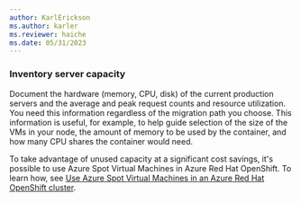 ```yaml
---
author: KarlErickson
ms.author: karler
ms.reviewer: haiche
ms.date: 05/31/2023
---
```


### Inventory server capacity

Document the hardware (memory, CPU, disk) of the current production servers and the average and peak request counts and resource utilization. You need this information regardless of the migration path you choose. This information is useful, for example, to help guide selection of the size of the VMs in your node, the amount of memory to be used by the container, and how many CPU shares the container would need.

To take advantage of unused capacity at a significant cost savings, it's possible to use Azure Spot Virtual Machines in Azure Red Hat OpenShift. To learn how, see [Use Azure Spot Virtual Machines in an Azure Red Hat OpenShift cluster](/azure/openshift/howto-spot-nodes).
